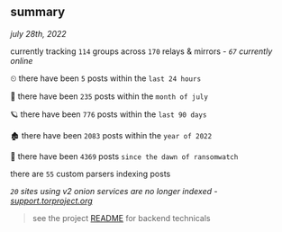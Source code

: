 
## summary
_july 28th, 2022_

currently tracking `114` groups across `170` relays & mirrors - _`67` currently online_

⏲ there have been `5` posts within the `last 24 hours`

🦈 there have been `235` posts within the `month of july`

🪐 there have been `776` posts within the `last 90 days`

🏚 there have been `2083` posts within the `year of 2022`

🦕 there have been `4369` posts `since the dawn of ransomwatch`

there are `55` custom parsers indexing posts

_`20` sites using v2 onion services are no longer indexed - [support.torproject.org](https://support.torproject.org/onionservices/v2-deprecation/)_

> see the project [README](https://github.com/joshhighet/ransomwatch#ransomwatch--) for backend technicals

